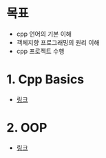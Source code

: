 # 목표
- cpp 언어의 기본 이해 
- 객체지향 프로그래밍의 원리 이해
- cpp 프로젝트 수행

# 1. Cpp Basics
- [링크](/markdown/Basics.md)

# 2. OOP
- [링크](/markdown/OOP.md)